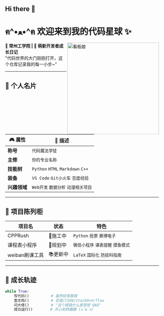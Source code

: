 ## Hi there 👋

# ฅ^•ﻌ•^ฅ 欢迎来到我的代码星球 ✨

<img src="https://picture.gptkong.com/20250315/22089dfdbb24984424bae918674bfc5a2c.jpg" width="300" align="right" alt="看板娘">

**📍 常州工学院 | 🌱 萌新开发者成长日记**  
"代码世界的大门刚刚打开，这个仓库记录我的每一小步~"

---

## 🎯 个人名片
| 🎮 属性        | 📝 描述                          |
|---------------|---------------------------------|
| ​**称号**       | `代码魔法学徒`                    |
| ​**主修**       | `你的专业名称`                    |
| ​**技能树**     | `Python` `HTML` `Markdown` `C++`      |
| ​**装备**       | `VS Code` `Git小火车` `百度经验`  |
| ​**兴趣领域**   | `Web开发` `数据分析` `动漫相关项目` |

---

## 🌈 项目陈列柜
| 项目名          | 状态   | 特色                          |
|----------------|--------|------------------------------|
| CPPRush  | 🚧施工中 | `Python` `抢票` `赛博电子` |
| 课程表小程序    | 📅规划中 | `微信小程序` `课表提醒` `摸鱼模式`  |
| weiban刷课工具    | 📚更新中 | `LaTeX` `国际化` `防挂科指南`   |

---

## 🚀 成长轨迹
```python
while True:
    写代码()          # 虽然经常报错
    查文档()          # 百度/CSDN/StackOverflow
    问大佬()          # "这个报错什么意思呀 QAQ"
    成功运行()        # 开心到转圈圈 (ฅ´ω`ฅ)

